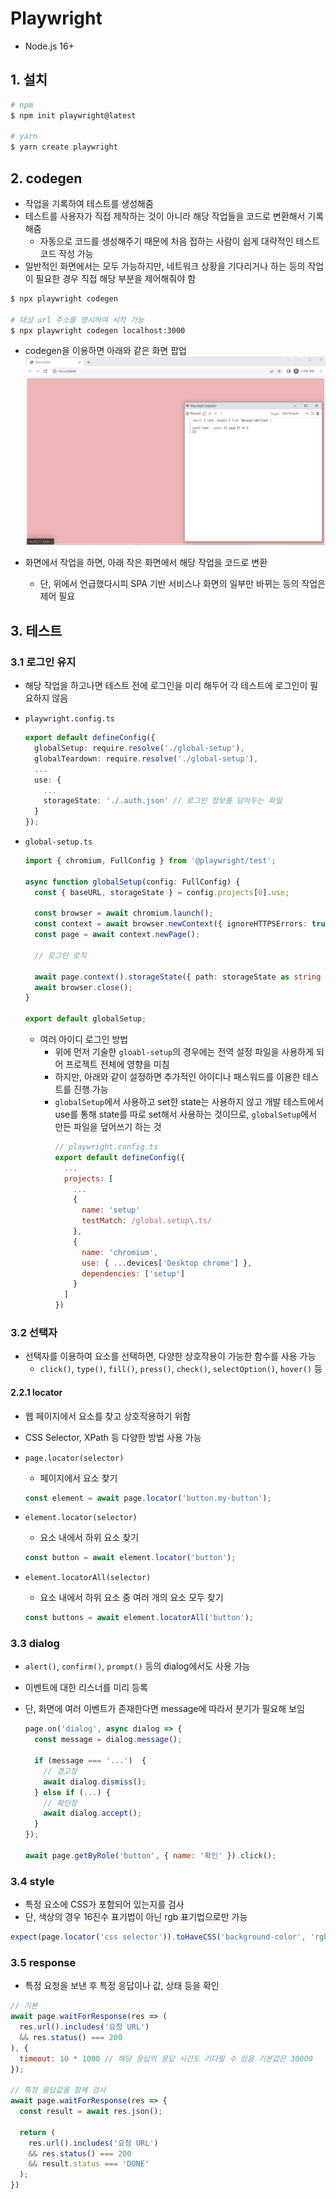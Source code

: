 # Playwright

- Node.js 16+

## 1. 설치

```bash
# npm
$ npm init playwright@latest

# yarn
$ yarn create playwright
```


## 2. codegen

- 작업을 기록하여 테스트를 생성해줌
- 테스트를 사용자가 직접 제작하는 것이 아니라 해당 작업들을 코드로 변환해서 기록해줌
  - 자동으로 코드를 생성해주기 때문에 처음 접하는 사람이 쉽게 대략적인 테스트 코드 작성 가능
- 일반적인 화면에서는 모두 가능하지만, 네트워크 상황을 기다리거나 하는 등의 작업이 필요한 경우 직접 해당 부분을 제어해줘야 함

```bash
$ npx playwright codegen

# 대상 url 주소를 명시하여 시작 가능
$ npx playwright codegen localhost:3000
```

- codegen을 이용하면 아래와 같은 화면 팝업
  ![codegen](../../asset/codegen_1.JPG)

- 화면에서 작업을 하면, 아래 작은 화면에서 해당 작업을 코드로 변환
  - 단, 위에서 언급했다시피 SPA 기반 서비스나 화면의 일부만 바뀌는 등의 작업은 제어 필요

## 3. 테스트

### 3.1 로그인 유지

- 해당 작업을 하고나면 테스트 전에 로그인을 미리 해두어 각 테스트에 로그인이 필요하지 않음

- `playwright.config.ts`

  ```typescript
  export default defineConfig({
    globalSetup: require.resolve('./global-setup'),
    globalTeardown: require.resolve('./global-setup'),
    ...
    use: {
      ...
      storageState: './.auth.json' // 로그인 정보를 담아두는 파일
    }
  });
  ```

- `global-setup.ts`

  ```typescript
  import { chromium, FullConfig } from '@playwright/test';

  async function globalSetup(config: FullConfig) {
    const { baseURL, storageState } = config.projects[0].use;

    const browser = await chromium.launch();
    const context = await browser.newContext({ ignoreHTTPSErrors: true });
    const page = await context.newPage();

    // 로그인 로직

    await page.context().storageState({ path: storageState as string });
    await browser.close();
  }

  export default globalSetup;
  ```

  - 여러 아이디 로그인 방법
    - 위에 먼저 기술한 `gloabl-setup`의 경우에는 전역 설정 파일을 사용하게 되어 프로젝트 전체에 영향을 미침
    - 하지만, 아래와 같이 설정하면 추가적인 아이디나 패스워드를 이용한 테스트를 진행 가능
    - `globalSetup`에서 사용하고 set한 state는 사용하지 않고 개발 테스트에서 use를 통해 state를 따로 set해서 사용하는 것이므로, `globalSetup`에서 만든 파일을 덮어쓰기 하는 것
      ```javascript
      // playwright.config.ts
      export default defineConfig({
        ...
        projects: [
          ...
          {
            name: 'setup'
            testMatch: /global.setup\.ts/
          },
          {
            name: 'chromium',
            use: { ...devices['Desktop chrome'] },
            dependencies: ['setup']
          }
        ]
      })
      ```

### 3.2 선택자
- 선택자를 이용하여 요소를 선택하면, 다양한 상호작용이 가능한 함수를 사용 가능
  - `click()`, `type()`, `fill()`, `press()`, `check()`, `selectOption()`, `hover()` 등
#### 2.2.1 locator

- 웹 페이지에서 요소를 찾고 상호작용하기 위함
- CSS Selector, XPath 등 다양한 방법 사용 가능

- `page.locator(selector)`
  - 페이지에서 요소 찾기
  ```javascript
  const element = await page.locator('button.my-button');
  ```

- `element.locator(selector)`
  - 요소 내에서 하위 요소 찾기
  ```javascript
  const button = await element.locator('button');
  ```

- `element.locatorAll(selector)`
  - 요소 내에서 하위 요소 중 여러 개의 요소 모두 찾기
  ```javascript
  const buttons = await element.locatorAll('button');
  ```

### 3.3 dialog

- `alert()`, `confirm()`, `prompt()` 등의 dialog에서도 사용 가능
- 이벤트에 대한 리스너를 미리 등록
- 단, 화면에 여러 이벤트가 존재한다면 message에 따라서 분기가 필요해 보임

  ```javascript
  page.on('dialog', async dialog => {
    const message = dialog.message();

    if (message === '...')  {
      // 경고창
      await dialog.dismiss();
    } else if (...) {
      // 확인창
      await dialog.accept();
    }
  });

  await page.getByRole('button', { name: '확인' }).click();
  ```

### 3.4 style

- 특정 요소에 CSS가 포함되어 있는지를 검사
- 단, 색상의 경우 16진수 표기법이 아닌 rgb 표기법으로만 가능

```javascript
expect(page.locator('css selector')).toHaveCSS('background-color', 'rgb(112, 173, 71)');
```

### 3.5 response

- 특정 요청을 보낸 후 특정 응답이나 값, 상태 등을 확인

```javascript
// 기본
await page.waitForResponse(res => (
  res.url().includes('요청 URL')
  && res.status() === 200
), {
  timeout: 10 * 1000 // 해당 응답의 응답 시간도 기다릴 수 있음 기본값은 30000
});

// 특정 응답값을 함께 검사
await page.waitForResponse(res => {
  const result = await res.json();

  return (
    res.url().includes('요청 URL')
    && res.status() === 200
    && result.status === 'DONE'
  );
})
```
